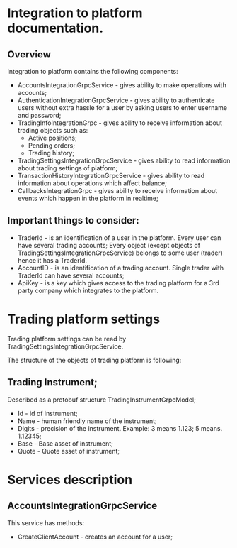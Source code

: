 # Integration to platform documentation.

## Overview

Integration to platform contains the following components:
* AccountsIntegrationGrpcService - gives ability to make operations with accounts;
* AuthenticationIntegrationGrpcService - gives ability to authenticate users without extra hassle for a user by asking users to enter username and password;
* TradingInfoIntegrationGrpc - gives ability to receive information about trading objects such as:
  - Active positions;
  - Pending orders;
  - Trading history;
* TradingSettingsIntegrationGrpcService - gives ability to read information about trading settings of platform;
* TransactionHistoryIntegrationGrpcService - gives ability to read information about operations which affect balance;
* CallbacksIntegrationGrpc - gives ability to receive information about events which happen in the platform in realtime;

## Important things to consider:

* TraderId - is an identification of a user in the platform. Every user can have several trading accounts; Every object (except objects of TradingSettingsIntegrationGrpcService) belongs to some user (trader) hence it has a TraderId.
* AccountID - is an identification of a trading account. Single trader with TraderId can have several accounts;
* ApiKey - is a key which gives access to the trading platform for a 3rd party company which integrates to the platform.


# Trading platform settings

Trading platform settings can be read by TradingSettingsIntegrationGrpcService.

The structure of the objects of trading platform is following:

## Trading Instrument;

Described as a protobuf structure TradingInstrumentGrpcModel;
* Id - id of instrument;
* Name - human friendly name of the instrument;
* Digits - precision of the instrument. Example: 3 means 1.123; 5 means. 1.12345;
* Base - Base asset of instrument;
* Quote - Quote asset of instrument;







# Services description

## AccountsIntegrationGrpcService

This service has methods:
* CreateClientAccount - creates an account for a user;
